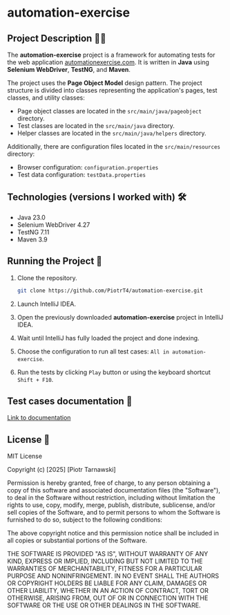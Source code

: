 # automation-exercise

## Project Description 🧑‍💻
The **automation-exercise** project is a framework for automating tests for the web application [automationexercise.com](https://www.automationexercise.com/). It is written in **Java** using **Selenium WebDriver**, **TestNG**, and **Maven**.

The project uses the **Page Object Model** design pattern. The project structure is divided into classes representing the application's pages, test classes, and utility classes:

- Page object classes are located in the `src/main/java/pageobject` directory.
- Test classes are located in the `src/main/java` directory.
- Helper classes are located in the `src/main/java/helpers` directory.

Additionally, there are configuration files located in the `src/main/resources` directory:
- Browser configuration: `configuration.properties`
- Test data configuration: `testData.properties`

## Technologies (versions I worked with) 🛠️
- Java 23.0
- Selenium WebDriver 4.27
- TestNG 7.11
- Maven 3.9

## Running the Project 🏃
1. Clone the repository.
   ```bash
   git clone https://github.com/PiotrT4/automation-exercise.git
   ```
2. Launch IntelliJ IDEA.

3. Open the previously downloaded **automation-exercise** project in IntelliJ IDEA.

4. Wait until IntelliJ has fully loaded the project and done indexing.

5. Choose the configuration to run all test cases: `All in automation-exercise`.

6. Run the tests by clicking `Play` button or using the keyboard shortcut `Shift + F10`.

## Test cases documentation 📖
[Link to documentation](https://docs.google.com/document/d/1EEvFkw5ZgiVulhZb4asuqy3dQ_GdqK6a2WusjADhuP4/edit?usp=sharing)

## License 🧮

MIT License

Copyright (c) [2025] [Piotr Tarnawski]

Permission is hereby granted, free of charge, to any person obtaining a copy
of this software and associated documentation files (the "Software"), to deal
in the Software without restriction, including without limitation the rights
to use, copy, modify, merge, publish, distribute, sublicense, and/or sell
copies of the Software, and to permit persons to whom the Software is
furnished to do so, subject to the following conditions:

The above copyright notice and this permission notice shall be included in all
copies or substantial portions of the Software.

THE SOFTWARE IS PROVIDED "AS IS", WITHOUT WARRANTY OF ANY KIND, EXPRESS OR
IMPLIED, INCLUDING BUT NOT LIMITED TO THE WARRANTIES OF MERCHANTABILITY,
FITNESS FOR A PARTICULAR PURPOSE AND NONINFRINGEMENT. IN NO EVENT SHALL THE
AUTHORS OR COPYRIGHT HOLDERS BE LIABLE FOR ANY CLAIM, DAMAGES OR OTHER
LIABILITY, WHETHER IN AN ACTION OF CONTRACT, TORT OR OTHERWISE, ARISING FROM,
OUT OF OR IN CONNECTION WITH THE SOFTWARE OR THE USE OR OTHER DEALINGS IN THE
SOFTWARE.
